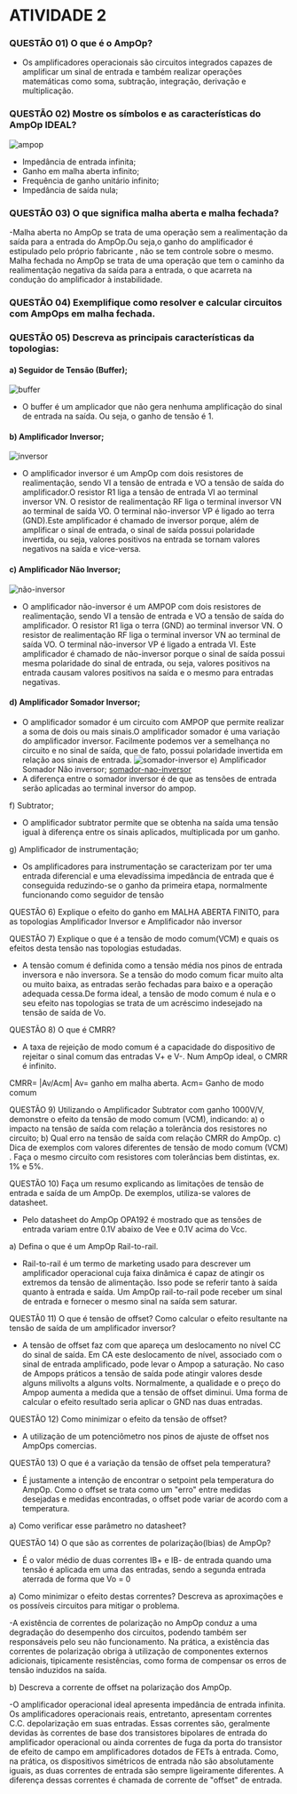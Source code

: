 # ATIVIDADE 2
### QUESTÃO 01) O que é o AmpOp?
- Os amplificadores operacionais são circuitos integrados capazes de amplificar um sinal de entrada e também realizar operações matemáticas como soma, subtração, integração, derivação e multiplicação.
### QUESTÃO 02) Mostre os símbolos e as características do AmpOp IDEAL?
![ampop](https://github.com/alvesotavio21/ELN22104_2020_2/blob/prof-lohmann-Alunos_01/ampop.png)
- Impedância de entrada infinita;
- Ganho em malha aberta infinito;
- Frequência de ganho unitário infinito;
- Impedância de saída nula;
### QUESTÃO 03) O que significa malha aberta e malha fechada?
-Malha aberta no AmpOp se trata de uma operação sem a realimentação da saída para a entrada do AmpOp.Ou seja,o ganho do amplificador é estipulado pelo próprio fabricante , não se tem controle sobre o mesmo. Malha fechada no AmpOp se trata de uma operação que tem o caminho da realimentação negativa da saída para a entrada, o que acarreta na condução do amplificador à instabilidade.
### QUESTÃO 04) Exemplifique como resolver e calcular circuitos com AmpOps em malha fechada.

### QUESTÃO 05) Descreva as principais características da topologias:

#### a) Seguidor de Tensão (Buffer);
![buffer](https://github.com/alvesotavio21/ELN22104_2020_2/blob/prof-lohmann-Alunos_01/buffer.png)
- O buffer é um amplicador que não gera nenhuma amplificação do sinal de entrada na saída. Ou seja, o ganho de tensão é 1. 
#### b) Amplificador Inversor;
![inversor](https://github.com/alvesotavio21/ELN22104_2020_2/blob/prof-lohmann-Alunos_01/inversor.png)
- O amplificador inversor é um AmpOp com dois resistores de realimentação, sendo VI a tensão de entrada e VO a tensão de saída do amplificador.O resistor R1 liga a tensão de entrada VI ao terminal inversor VN. O resistor de realimentação RF liga o terminal inversor VN ao terminal de saída VO. O terminal não-inversor VP é ligado ao terra (GND).Este amplificador é chamado de inversor porque, além de amplificar o sinal de entrada, o sinal de saída possui polaridade invertida, ou seja, valores positivos na entrada se tornam valores negativos na saída e vice-versa.
#### c) Amplificador Não Inversor;
![não-inversor](https://github.com/alvesotavio21/ELN22104_2020_2/blob/prof-lohmann-Alunos_01/nao-inversor.png)
- O amplificador não-inversor é um AMPOP com dois resistores de realimentação, sendo VI a tensão de entrada e VO a tensão de saída do amplificador. O resistor R1 liga o terra (GND) ao terminal inversor VN. O resistor de realimentação RF liga o terminal inversor VN ao terminal de saída VO. O terminal não-inversor VP é ligado a entrada VI. Este amplificador é chamado de não-inversor porque o sinal de saída possui mesma polaridade do sinal de entrada, ou seja, valores positivos na entrada causam valores positivos na saída e o mesmo para entradas negativas.
#### d) Amplificador Somador Inversor;
- O amplificador somador é um circuito com AMPOP que permite realizar a soma de dois ou mais sinais.O amplificador somador é uma variação do amplificador inversor. Facilmente podemos ver a semelhança no circuito e no sinal de saída, que de fato, possui polaridade invertida em relação aos sinais de entrada.
![somador-inversor](https://github.com/alvesotavio21/ELN22104_2020_2/blob/prof-lohmann-Alunos_01/somador-inversor.png)
e) Amplificador Somador Não inversor;
[somador-nao-inversor](https://github.com/alvesotavio21/ELN22104_2020_2/blob/prof-lohmann-Alunos_01/somador%20nao-inversor.png)
- A diferença entre o somador inversor é de que as tensões de entrada serão aplicadas ao terminal inversor do ampop.

f) Subtrator;

- O amplificador subtrator permite que se obtenha na saída uma tensão igual à diferença entre os sinais aplicados, multiplicada por um ganho.

g) Amplificador de instrumentação;

- Os amplificadores para instrumentação se caracterizam por ter uma entrada diferencial e uma elevadíssima impedância de entrada que é conseguida reduzindo-se o ganho da primeira etapa, normalmente funcionando como seguidor de tensão

QUESTÃO 6) Explique o efeito do ganho em MALHA ABERTA FINITO, para as topologias Amplificador Inversor e Amplificador não inversor

QUESTÃO 7)  Explique o que é a tensão de modo comum(VCM) e quais os efeitos desta tensão nas topologias estudadas.
 
- A tensão comum é definida como a tensão média nos pinos de entrada inversora e não inversora. Se a tensão do modo comum ficar muito alta ou muito baixa, as entradas serão fechadas para baixo e a operação adequada cessa.De forma ideal, a tensão de modo comum é nula e o seu efeito nas topologias se trata de um acréscimo indesejado na tensão de saída de Vo.

QUESTÃO 8) O que é CMRR?

- A taxa de rejeição de modo comum é a capacidade do dispositivo de rejeitar o sinal comum das entradas V+ e V-. Num AmpOp ideal, o CMRR é infinito.

CMRR= |Av/Acm| Av= ganho em malha aberta. Acm= Ganho de modo comum

QUESTÃO 9) Utilizando o Amplificador Subtrator com ganho 1000V/V, demonstre o efeito da tensão
de modo comum (VCM), indicando:
a) o impacto na tensão de saída com relação a tolerância dos resistores no
circuito;
b) Qual erro na tensão de saída com relação CMRR do AmpOp.
c) Dica de exemplos com valores diferentes de tensão de modo comum (VCM) . Faça
o mesmo circuito com resistores com tolerâncias bem distintas, ex. 1% e 5%.

QUESTÃO 10) Faça um resumo explicando as limitações de tensão de entrada e saída de um
AmpOp. De exemplos, utiliza-se valores de datasheet.

- Pelo datasheet do AmpOp OPA192 é mostrado que as tensões de entrada variam entre 0.1V abaixo de Vee e 0.1V acima do Vcc.

a) Defina o que é um AmpOp Rail-to-rail.

- Rail-to-rail é um termo de marketing usado para descrever um amplificador operacional cuja faixa dinâmica é capaz de atingir os extremos da tensão de alimentação. Isso pode se referir tanto à saída quanto à entrada e saída. Um AmpOp rail-to-rail pode receber um sinal de entrada e fornecer o mesmo sinal na saída sem saturar.

QUESTÃ0 11) O que é tensão de offset? Como calcular o efeito resultante na tensão de saída de
um amplificador inversor?

- A tensão de offset faz com que apareça um deslocamento no nível CC do sinal de saída. Em CA este deslocamento de nível, associado com o sinal de entrada amplificado, pode levar o Ampop a saturação. No caso de Ampops práticos a tensão de saída pode atingir valores desde alguns milivolts a alguns volts. Normalmente, a qualidade e o preço do Ampop aumenta a medida que a tensão de offset diminui. Uma forma de calcular o efeito resultado seria aplicar o GND nas duas entradas.

QUESTÃO 12) Como minimizar o efeito da tensão de offset?

- A utilização de um potenciômetro nos pinos de ajuste de offset nos AmpOps comercias.

QUESTÃ0 13) O que é a variação da tensão de offset pela temperatura?

- É justamente a intenção de encontrar o setpoint pela temperatura do AmpOp. Como o offset se trata como um "erro" entre medidas desejadas e medidas encontradas, o offset pode variar de acordo com a temperatura.

a) Como verificar esse parâmetro no datasheet?

QUESTÃO 14) O que são as correntes de polarização(Ibias) de AmpOp?

- É o valor médio de duas correntes IB+ e IB- de entrada quando uma tensão é aplicada em uma das entradas, sendo a segunda entrada aterrada de forma que Vo = 0

a) Como minimizar o efeito destas correntes? Descreva as aproximações e os
possíveis circuitos para mitigar o problema.

-A existência de correntes de polarização no AmpOp conduz a uma degradação do desempenho dos circuitos, podendo também ser responsáveis pelo seu não funcionamento. Na prática, a existência das correntes de polarização obriga à utilização de componentes externos adicionais, tipicamente resistências, como forma de compensar os erros de tensão induzidos na saída.

b) Descreva a corrente de offset na polarização dos AmpOp. 

-O amplificador operacional ideal apresenta impedância de entrada
infinita. Os amplificadores operacionais reais, entretanto, apresentam correntes C.C. depolarização em suas entradas. Essas correntes são, geralmente devidas às correntes de base dos transistores bipolares de entrada do amplificador operacional ou ainda correntes de fuga da porta do transistor de efeito de campo em amplificadores dotados de FETs à entrada. Como, na prática, os dispositivos simétricos de entrada não são absolutamente iguais, as duas correntes de entrada são sempre ligeiramente diferentes. A diferença dessas correntes é chamada de corrente de "offset" de entrada.
